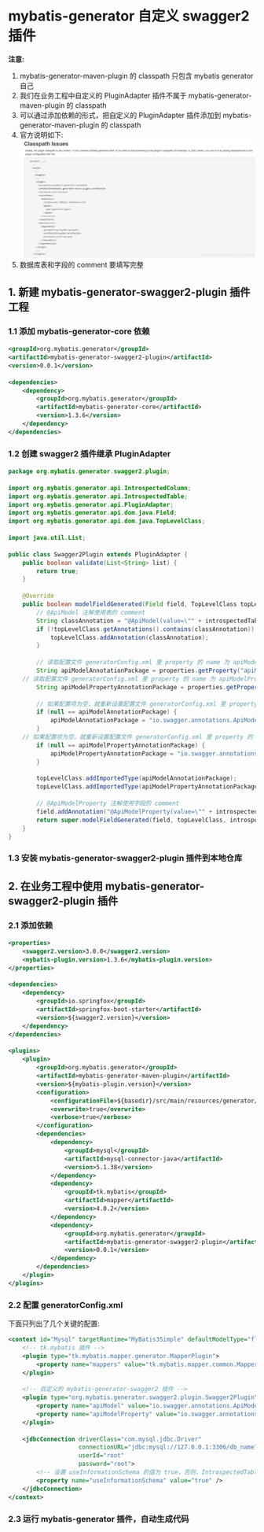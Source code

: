 # mybatis-generator 自定义 swagger2 插件
**注意:**
1. mybatis-generator-maven-plugin 的 classpath 只包含 mybatis generator 自己
2. 我们在业务工程中自定义的 PluginAdapter 插件不属于 mybatis-generator-maven-plugin 的 classpath
3. 可以通过添加依赖的形式，把自定义的 PluginAdapter 插件添加到 mybatis-generator-maven-plugin 的 classpath
4. 官方说明如下:
   ![mybatis-generator-plugin-01.png](./images/mybatis-generator-plugin-01.png 'mybatis-generator-plugin-01')
5. 数据库表和字段的 comment 要填写完整

## 1. 新建 mybatis-generator-swagger2-plugin 插件工程
### 1.1 添加 mybatis-generator-core 依赖
```xml
<groupId>org.mybatis.generator</groupId>
<artifactId>mybatis-generator-swagger2-plugin</artifactId>
<version>0.0.1</version>

<dependencies>
    <dependency>
        <groupId>org.mybatis.generator</groupId>
        <artifactId>mybatis-generator-core</artifactId>
        <version>1.3.6</version>
    </dependency>
</dependencies>
```

### 1.2 创建 swagger2 插件继承 PluginAdapter
```java
package org.mybatis.generator.swagger2.plugin;

import org.mybatis.generator.api.IntrospectedColumn;
import org.mybatis.generator.api.IntrospectedTable;
import org.mybatis.generator.api.PluginAdapter;
import org.mybatis.generator.api.dom.java.Field;
import org.mybatis.generator.api.dom.java.TopLevelClass;

import java.util.List;

public class Swagger2Plugin extends PluginAdapter {
    public boolean validate(List<String> list) {
        return true;
    }

    @Override
    public boolean modelFieldGenerated(Field field, TopLevelClass topLevelClass, IntrospectedColumn introspectedColumn, IntrospectedTable introspectedTable, ModelClassType modelClassType) {
        // @ApiModel 注解使用表的 comment
        String classAnnotation = "@ApiModel(value=\"" + introspectedTable.getRemarks() + "\")";
        if (!topLevelClass.getAnnotations().contains(classAnnotation)) {
            topLevelClass.addAnnotation(classAnnotation);
        }

        // 读取配置文件 generatorConfig.xml 里 property 的 name 为 apiModel 的值
        String apiModelAnnotationPackage = properties.getProperty("apiModel");
	// 读取配置文件 generatorConfig.xml 里 property 的 name 为 apiModelProperty 的值
        String apiModelPropertyAnnotationPackage = properties.getProperty("apiModelProperty");

        // 如果配置项为空，就重新设置配置文件 generatorConfig.xml 里 property 的 name 为 apiModel 的值
        if (null == apiModelAnnotationPackage) {
            apiModelAnnotationPackage = "io.swagger.annotations.ApiModel";
        }
	// 如果配置项为空，就重新设置配置文件 generatorConfig.xml 里 property 的 name 为 apiModelProperty 的值
        if (null == apiModelPropertyAnnotationPackage) {
            apiModelPropertyAnnotationPackage = "io.swagger.annotations.ApiModelProperty";
        }

        topLevelClass.addImportedType(apiModelAnnotationPackage);
        topLevelClass.addImportedType(apiModelPropertyAnnotationPackage);

        // @ApiModelProperty 注解使用字段的 comment
        field.addAnnotation("@ApiModelProperty(value=\"" + introspectedColumn.getRemarks() + "\")");
        return super.modelFieldGenerated(field, topLevelClass, introspectedColumn, introspectedTable, modelClassType);
    }
}
```

### 1.3 安装 mybatis-generator-swagger2-plugin 插件到本地仓库

## 2. 在业务工程中使用 mybatis-generator-swagger2-plugin 插件
### 2.1 添加依赖
```xml
<properties>
	<swagger2.version>3.0.0</swagger2.version>
	<mybatis-plugin.version>1.3.6</mybatis-plugin.version>
</properties>

<dependencies>
    <dependency>
        <groupId>io.springfox</groupId>
        <artifactId>springfox-boot-starter</artifactId>
        <version>${swagger2.version}</version>
    </dependency>
</dependencies>

<plugins>
	<plugin>
		<groupId>org.mybatis.generator</groupId>
		<artifactId>mybatis-generator-maven-plugin</artifactId>
		<version>${mybatis-plugin.version}</version>
		<configuration>
			<configurationFile>${basedir}/src/main/resources/generator/generatorConfig.xml</configurationFile>
			<overwrite>true</overwrite>
			<verbose>true</verbose>
		</configuration>
		<dependencies>
			<dependency>
				<groupId>mysql</groupId>
				<artifactId>mysql-connector-java</artifactId>
				<version>5.1.38</version>
			</dependency>
			<dependency>
				<groupId>tk.mybatis</groupId>
				<artifactId>mapper</artifactId>
				<version>4.0.2</version>
			</dependency>
			<dependency>
				<groupId>org.mybatis.generator</groupId>
				<artifactId>mybatis-generator-swagger2-plugin</artifactId>
				<version>0.0.1</version>
			</dependency>
		</dependencies>
	</plugin>
</plugins>
```

### 2.2 配置 generatorConfig.xml
下面只列出了几个关键的配置:

```xml
<context id="Mysql" targetRuntime="MyBatis3Simple" defaultModelType="flat">
	<!-- tk.mybatis 插件 -->
	<plugin type="tk.mybatis.mapper.generator.MapperPlugin">
		<property name="mappers" value="tk.mybatis.mapper.common.Mapper"/>
	</plugin>
  
	<!-- 自定义的 mybatis-generator-swagger2 插件 -->
	<plugin type="org.mybatis.generator.swagger2.plugin.Swagger2Plugin">
		<property name="apiModel" value="io.swagger.annotations.ApiModel"/>
		<property name="apiModelProperty" value="io.swagger.annotations.ApiModelProperty"/>
	</plugin>

	<jdbcConnection driverClass="com.mysql.jdbc.Driver"
					connectionURL="jdbc:mysql://127.0.0.1:3306/db_name?useSSL=false"
					userId="root"
					password="root">
		<!-- 设置 useInformationSchema 的值为 true，否则，IntrospectedTable 取到的表 comment 为空字符串 -->
		<property name="useInformationSchema" value="true" />
	</jdbcConnection>
</context>
```

### 2.3 运行 mybatis-generator 插件，自动生成代码

